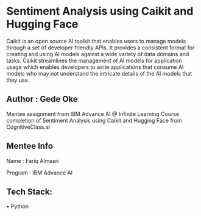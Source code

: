 # Sentiment Analysis using Caikit and Hugging Face

Caikit is an open source AI toolkit that enables users to manage models through a set of developer friendly APIs. It provides a consistent format for creating and using AI models against a wide variety of data domains and tasks. Caikit streamlines the management of AI models for application usage which enables developers to write applications that consume AI models who may not understand the intricate details of the AI models that they use.

## Author : Gede Oke

Mantee assignment from IBM Advance AI @ Infinite Learning Course completion of Sentiment Analysis using Caikit and Hugging Face from CognitiveClass.ai

## Mentee Info

Name      : Fariq Almasri

Program   : IBM Advance AI

## Tech Stack:

•	Python
